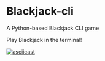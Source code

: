 # Blackjack-cli
A Python-based Blackjack CLI game

Play Blackjack in the terminal!

[![asciicast](https://asciinema.org/a/667218.svg)](https://asciinema.org/a/667218)
